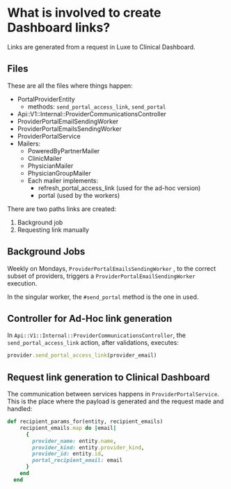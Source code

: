 # What is involved to create Dashboard links?

Links are generated from a request in Luxe to Clinical Dashboard.

## Files

These are all the files where things happen:

- PortalProviderEntity
	- methods: `send_portal_access_link`, `send_portal`
- Api::V1::Internal::ProviderCommunicationsController
- ProviderPortalEmailSendingWorker
- ProviderPortalEmailsSendingWorker
- ProviderPortalService
- Mailers:
	- PoweredByPartnerMailer
	- ClinicMailer
	- PhysicianMailer
	- PhysicianGroupMailer
	- Each mailer implements:
		- refresh_portal_access_link (used for the ad-hoc version)
		- portal (used by the workers)

There are two paths links are created:

1. Background job
2. Requesting link manually

## Background Jobs

Weekly on Mondays, `ProviderPortalEmailsSendingWorker` , to the correct subset of providers, triggers a `ProviderPortalEmailSendingWorker` execution.

In the singular worker, the `#send_portal` method is the one in used.

## Controller for Ad-Hoc link generation

In `Api::V1::Internal::ProviderCommunicationsController`, the `send_portal_access_link` action, after validations, executes:
```ruby
provider.send_portal_access_link(provider_email)
```

## Request link generation to Clinical Dashboard

The communication between services happens in `ProviderPortalService`. This is the place where the payload is generated and the request made and handled:
```ruby
def recipient_params_for(entity, recipient_emails)
    recipient_emails.map do |email|
      {
        provider_name: entity.name,
        provider_kind: entity.provider_kind,
        provider_id: entity.id,
        portal_recipient_email: email
      }
    end
  end
```